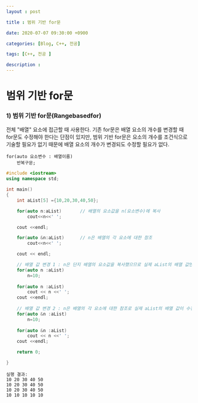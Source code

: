 ```yaml
---
layout : post

title : 범위 기반 for문

date: 2020-07-07 09:30:00 +0900

categories: [Blog, C++, 전공]

tags: [C++, 전공 ]

description : 
---
```




# 범위 기반 for문

### 1)  범위 기반 for문(Rangebasedfor)

전체 "배열" 요소에 접근할 때 사용한다.  기존 for문은 배열 요소의 개수를 변경할 때 for문도 수정해야 한다는 단점이 있지만, 범위 기반 for문은 요소의 개수를 조건식으로 기술할 필요가 없기 때문에 배열 요소의 개수가 변경되도 수정할 필요가 없다.

```
for(auto 요소변수 : 배열이름)
	반복구문;
```

```cpp
#include <iostream>
using namespace std;

int main()
{
    int aList[5] ={10,20,30,40,50};

    for(auto n:aList)       // 배열의 요소값을 n(요소변수)에 복사
        cout<<n<<' ';

    cout <<endl;

    for(auto &n:aList)      // n은 배열의 각 요소에 대한 참조
        cout<<n<<' ';

    cout << endl;

	// 배열 값 변경 1 : n은 단지 배열의 요소값을 복사했으므로 실제 aList의 배열 값엔 변화가 없다.
    for(auto n :aList)
        n=10;
    
    for(auto n :aList)
        cout << n <<' ';
    cout <<endl;
    
	// 배열 값 변경 2 : n은 배열의 각 요소에 대한 참조로 실제 aList의 배열 값이 수정된다.
    for(auto &n :aList)
        n=10;
    
    for(auto &n :aList)
        cout << n <<' ';
    cout <<endl;

    return 0;

}
```

```
실행 결과:
10 20 30 40 50
10 20 30 40 50
10 20 30 40 50
10 10 10 10 10
```

